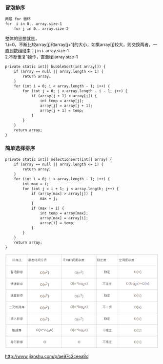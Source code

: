 ### 冒泡排序  

```
两层 for 循环
for  i in 0.. array.size-1
    for j in 0.. array.size-2
```
整体的思想就是，  
1.i=0，不断比较array[j]和array[j+1]的大小，如果array[j]较大，则交换两者，一直到数组结束；j in i..array.size-1  
2.不断重复1操作，直至i到array.size-1  

```
private static int[] bubbleSort(int array[]) {
    if (array == null || array.length <= 1) {
        return array;
    }
    for (int i = 0; i < array.length - 1; i++) {
        for (int j = 0; j < array.length - i - 1; j++) {
            if (array[j + 1] < array[j]) {
                int temp = array[j];
                array[j] = array[j + 1];
                array[j + 1] = temp;
            }
        }
    }
    return array;
}
```
### 简单选择排序  
```
private static int[] selectionSort(int[] array) {
    if (array == null || array.length <= 1) {
        return array;
    }
    for (int i = 0; i < array.length - 1; i++) {
        int max = i;
        for (int j = i + 1; j < array.length; j++) {
            if (array[max] > array[j]) {
                max = j;
            }
            if (max != i) {
                int temp = array[max];
                array[max] = array[i];
                array[i] = temp;
            }
        }
    }
    return array;
}
```
![常见排序算法时间复杂度和空间复杂度](../ImageFiles/sort_001.png)  

http://www.jianshu.com/p/ae97c3ceea8d  
